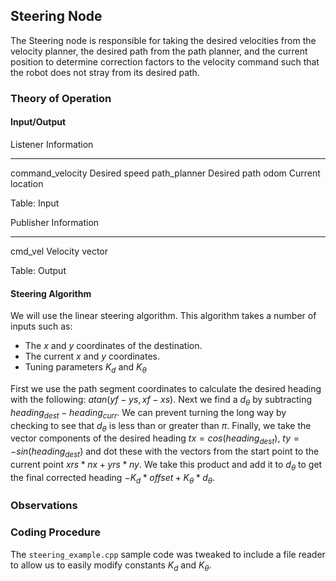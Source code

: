 ## Steering Node ##
The Steering node is responsible for taking the desired velocities from the 
velocity planner, the desired path from the path planner, and the current 
position to determine correction factors to the velocity command such that the 
robot does not stray from its desired path.

### Theory of Operation ###
#### Input/Output ####
Listener 			Information
-------- 			-----------
command_velocity 	Desired speed
path_planner 		Desired path
odom 				Current location

Table: Input

Publisher 	Information
--------- 	-----------
cmd_vel 	Velocity vector

Table: Output

#### Steering Algorithm ####
We will use the linear steering algorithm. This algorithm takes a number of 
inputs such as:

* The $x$ and $y$ coordinates of the destination.
* The current $x$ and $y$ coordinates.
* Tuning parameters $K_d$ and $K_\theta$

First we use the path segment coordinates to calculate the desired heading with 
the following: $atan(yf-ys,xf-xs)$. Next we find a $d_\theta$ by subtracting 
$heading_{dest}-heading_{curr}$. We can prevent turning the long way by 
checking to see that $d_\theta$ is less than or greater than $\pi$. Finally, we 
take the vector components of the desired heading $tx=cos(heading_{dest})$, 
$ty=-sin(heading_{dest})$ and dot these with the vectors from the start point 
to the current point $xrs*nx+yrs*ny$. We take this product and add it to 
$d_\theta$ to get the final corrected heading 
$-K_d*offset+K_{\theta}*d_\theta$.

### Observations ###

### Coding Procedure ###
The `steering_example.cpp` sample code was tweaked to include a file
reader to allow us to easily modify constants $K_d$ and $K_\theta$.
